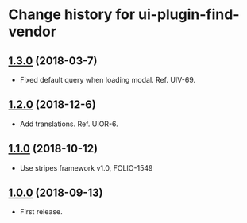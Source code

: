 # Change history for ui-plugin-find-vendor

## [1.3.0](https://github.com/folio-org/ui-plugin-find-vendor/tree/v1.3.0) (2018-03-7)

* Fixed default query when loading modal. Ref. UIV-69. 

## [1.2.0](https://github.com/folio-org/ui-plugin-find-vendor/tree/v1.2.0) (2018-12-6)

* Add translations. Ref. UIOR-6.

## [1.1.0](https://github.com/folio-org/ui-plugin-find-vendor/tree/v1.1.0) (2018-10-12)

* Use stripes framework v1.0, FOLIO-1549


## [1.0.0](https://github.com/folio-org/ui-plugin-find-vendor/tree/v1.0.0) (2018-09-13)

* First release.
